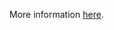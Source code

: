More information [here](https://docs.prismacloud.io/en/enterprise-edition/policy-reference/azure-policies/azure-iam-policies/bc-azure-2-36).

